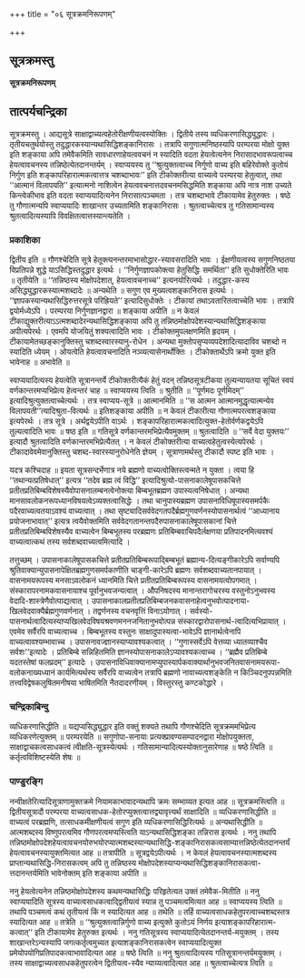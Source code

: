 +++
title = "०६ सूत्रक्रमनिरूपणम्"

+++


## सूत्रक्रमस्तु

**सूत्रक्रमनिरूपणम्**

## **तात्पर्यचन्द्रिका**

सूत्रक्रमस्तु । आद्यसूत्रे साक्षाद्वाच्यत्वहेतोरीक्षणीयत्वस्योक्तिः । द्वितीये तस्य व्यधिकरणासिद्ध्युद्धारः । तृतीयचतुर्थयोस्तु तदुद्धारकस्यान्यथासिद्धिशङ्कानिरासः । तत्रापि सगुणात्मनिष्ठस्यापि परम्परया मोक्षो युक्त इति शङ्काया अपि तमेवैकमिति सावधारणाहेयत्ववचनं न स्यादिति वदता हेयत्वेत्यनेन निरासादभावरूपत्वाच्च हेयत्वावचनस्य तन्निष्ठेत्येतदानन्तर्यम् । स्वाप्ययस्य तु ‘‘श्रुत्युक्तत्वाच्च निर्गुणो वाच्य इति बहिरेवोक्ते कुतोयं निर्गुण इति शङ्कापरिहारात्मकत्वात्तत्र चशब्दाभावः’’ इति टीकोक्तरीत्या वाच्यत्वे परम्परया हेतुत्वात्, तथा ‘‘आत्मानं विलापयति’’ इत्यात्मनो नाशित्वेन हेयत्ववचनात्तदवचनमसिद्धमिति शङ्काया अपि नात्र नाश उच्यते किन्त्वेकीभाव इति वदता स्वाप्ययादित्यनेन निरासात्पञ्चमता । तत्र चशब्दाभावे टीकायामेव हेतुरुक्तः । षष्ठे तु गौणात्मन्यपि स्वाप्ययादिः शाखान्तर उच्यतामिति शङ्कानिरासः । श्रुतत्वाच्चेत्यत्र तु गतिसामान्यस्य श्रुतत्वादित्यस्यापि विवक्षितत्वात्तस्यान्त्यतेति ।

### **प्रकाशिका**

द्वितीय इति ॥ गौणश्चेदिति सूत्रे हेतूक्त्यनन्तरमाभासोद्धार-स्यावसरादिति भावः । ईक्षणीयत्वस्य सगुणनिष्ठतया विप्रतिपन्ने शुद्धे याऽसिद्धिस्तदुद्धार इत्यर्थः । ‘‘निर्गुणज्ञापकोक्त्या हेतुसिद्धिः समर्थिता’’ इति सुधोक्तेरिति भावः ॥ तृतीयेति ॥ ‘‘तन्निष्ठस्य मोक्षोपदेशात्, हेयत्वावचनाच्च’’ इत्यनयोरित्यर्थः । तदुद्धार-कस्य असिद्ध्युद्धारकस्यात्मशब्दादेः ॥ अन्यथेति ॥ सगुण एव मुख्यत्वशङ्कानिरास इत्यर्थः । ‘‘ज्ञापकस्यान्यथासिद्धिरुत्तरसूत्रे परिह्रियते’’ इत्यादिसुधोक्तेः । टीकायां तथाऽवतारितत्वाच्चेति भावः । तत्रापि द्वयोर्मध्येऽपि । परम्परया निर्गुणज्ञानद्वारा ॥ शङ्काया अपीति ॥ न केवलं टीकाद्युक्तरीत्याऽऽत्मशब्दादेरन्यथासिद्धिशङ्काया अपि तु तन्निष्ठमोक्षोपदेशस्यान्यथासिद्धिशङ्काया अपीत्यपेरर्थः । एवमपि योजयितुं शक्यत्वादिति भावः । टीकोक्तमुपलक्षणमिति हृदयम् । टीकायामेतच्छङ्कानुक्तिस्तु चशब्दस्वारस्यानु-रोधेन । अन्यथा मुक्तोपसृप्यव्यपदेशादित्यादाविव चशब्दो न स्यादिति ध्येयम् । ओयत्वेति हेयत्वावचनादिति नञ्व्यत्यासेनार्थोक्तिः । टीकोक्तार्थेऽपि क्रमो युक्त इति भावेनाह ॥ अभावेति ॥

स्वाप्ययादित्यस्य हेयत्वेति सूत्रानन्तर्ये टीकोक्तरीत्यैकं हेतुं वदन् तन्निष्ठसूत्रटीकया तुल्यन्यायतया सूचितं स्वयं वर्णकान्तरमप्यभिप्रेत्य हेत्वन्तरं चाह ॥ स्वाप्ययस्य त्विति ॥ श्रुतीति ॥ ‘‘पूर्णमदः पूर्णमिदम्’’ इत्यादिश्रुत्युक्तत्वाच्चेत्यर्थः । तत्र स्वाप्यय-सूत्रे ॥ आत्मानमिति ॥ ‘‘स आत्मन आत्मानमुद्धृत्यात्मन्येव विलापयती’’त्यादिश्रुता-वित्यर्थः ॥ इतिशङ्काया अपीति ॥ न केवलं टीकारीत्या गौणात्मपरत्वशङ्काया इत्यपेरर्थः । तत्र सूत्रे । अर्थद्वयेऽपीति वाऽर्थः । शङ्कापरिहारात्मकत्वादित्युक्त-हेतोर्वर्णकद्वयेऽपि तुल्यत्वादिति भावः ॥ षष्ठ इति ॥ गतिसूत्रे वर्णकान्तरमभिप्रेत्यैवमुक्तम् ॥ श्रुतत्वादिति ॥ ‘‘सर्वे वेदा युक्तयः’’ इत्यादौ श्रुतत्वादिति वर्णकान्तरमभिप्रेत्यैतत् । न केवलं टीकोक्तरीत्या वाच्यत्वहेतुत्वस्येत्यपेरर्थः । टीकादावेवमेवानुक्तिस्तु चशब्द-स्वारस्यानुरोधेनेति ज्ञेयम् । सूत्राणामर्थस्तु टीकादौ स्पष्ट इति भावः ।

यदत्र कश्चिदाह ॥ इयता सूत्रसन्दर्भेणात्र नये ब्रह्मणो वाच्यत्वोक्तिस्त्वन्मते न युक्ता । त्वया हि ‘‘तथान्यत्प्रतिषेधात्’’ इत्यत्र ‘‘तदेव ब्रह्म त्वं विद्धि’’ इत्यादिश्रुत्यो-पासनाकालेषूपासकचित्ते प्रतीतप्रतिबिम्बविशेषस्यैवोपासनालम्बनत्वेनोक्त्या बिम्बभूतब्रह्मण उपास्यत्वनिषेधात् । अन्यथा मानसावलोकनरूपध्यानविषयत्वेऽव्यक्तत्वासिद्धेः । तथा चानुपास्यब्रह्मण उपासनाविधिषूपास्यसमर्पकैः पदैरवाच्यत्वतयाऽवश्यं वाच्यत्वात् । तथा सृष्ट्यादिसर्ववेदगतपदैर्ब्रह्मगुणवर्णनस्योपासनार्थत्वं ‘‘आध्यानाय प्रयोजनाभावात्’’ इत्यत्र त्वयैवोक्तमिति सर्ववेदगतानन्तपदैरुपासनाकालेषूपासकानां चित्ते प्रतीतप्रतिबिम्बविशेषस्यैव वाच्यत्वेन बिम्बभूतस्य परब्रह्मणः प्रतिबिम्बवाचिपदैर्लक्षणया प्रतिपादनमित्यवश्यं वाच्यत्वात्कथं तस्य सर्वशब्दवाच्यत्वमित्यादि ।

तत्तुच्छम् । उपासनाकालेषूपासकचित्ते प्रतीतप्रतिबिम्बरूपाद्बिम्बभूतं ब्रह्मान्य-दित्यङ्गीकारेऽपि सर्वाण्यपि श्रुतिवाक्यान्युपासनापेक्षितब्रह्मगुणसमर्पकाणीति चाङ्गी-कारेऽपि ब्रह्मणः सर्वशब्दवाच्यतानपायात् । वासनामयरूपस्य मनसाऽवलोकनं ध्यानमिति चित्ते प्रतीतप्रतिबिम्बरूपस्य वासनामयत्वोपगमात् । संस्कारापरनामकवासनायाश्च पूर्वानुभवजन्यत्वात् । औपनिषदस्य मानान्तरागोचरस्य वस्तुनोऽनुभवस्य वेदादि-शास्त्रेणैवोत्पाद्यत्वात् । उपासनाकालप्रतीतप्रतिबिम्बजनकवासनाहेत्वनुभवोत्पादनाया-खिलवेदवाक्यैर्ब्रह्मगुणवर्णनात् । तद्वर्णनस्य वचनवृत्तिं विनाऽयोगात् । सर्वस्यो-पासनार्थत्वादित्यस्याप्यखिलवेदविषयश्रवणमननजनितानुभवोत्पन्न संस्कारद्वारोपासनार्थ-त्वादित्यभिप्रायात् । एवमेव सर्वैरपि वाच्यत्वाच्च । बिम्बभूतस्य वस्तुनः साक्षादुपास्यत्वा-भावेऽपि ज्ञानार्थत्वेनापि वाच्यत्वावश्यम्भावाच्च । उपासनावज्ज्ञानस्याप्यावश्यकत्वात् । ‘‘गुणास्सर्वेऽपि वेत्तव्या ध्यातव्याश्चैव सर्वशः’’इत्यादेः । प्रतिबिम्बे सन्निहितमिति ज्ञानस्योपासनाकालेऽप्यावश्यकत्वाच्च । ‘‘ब्रह्मैव प्रतिबिम्बे यदतस्तेषां फलप्रदम्’’ इत्यादेः । उपासनाविधिवाक्यानामप्युपास्यार्पकवाक्यार्थानुभवजनितवासनामयरूपा-वलोकनाख्यध्यानं कार्यमित्यर्थस्य सर्वैरपि वाच्यत्वेन तत्रापि ब्रह्मणो नावाच्यत्वशङ्केति न किञ्चिदनुपपन्नमिति तत्त्वविद्वेषकलुषितमनीषया भाषितमिति नैतदादरणीयम् । विस्तुरस्तु कण्टकोद्धारे ।

### **चन्द्रिकाबिन्दु**

व्यधिकरणासिद्धीति ॥ यद्यप्यसिद्ध्युद्धार इति वक्तुं शक्यते तथापि गौणश्चेदिति सूत्रक्रममभिप्रेत्य व्यधिकरणेत्युक्तम् ॥ परम्परयेति ॥ सगुणोपा-सनायाः प्रत्यक्प्रावण्यसम्पादनद्वारा मोक्षोपयुक्तता, साक्षाद्वाचकत्वसाधकत्वं त्वीक्षति-सूत्रस्येत्यर्थः । गतिसामान्यादित्यस्योक्तानुसारेणाह ॥ षष्ठे त्विति ॥ कर्तृत्वविशिष्टस्येति शेषः ॥

### **पाण्डुरङ्गि**

नन्वीक्षतेरित्यादिसूत्राणामुक्तक्रमे नियामकाभावादन्यथापि क्रमः सम्भाव्यत इत्यत आह ॥ सूत्रक्रमस्त्विति ॥ द्वितीयसूत्रादौ परम्परया वाच्यत्वसाधक-हेतोरप्युक्तत्वात्तद्व्यावृत्त्यर्थं साक्षादिति ॥ व्यधिकरणासिद्धीति ॥ वाच्यत्वं परब्रह्मणि, तत्साधकमीक्षणीयत्वं सगुण इति व्यधिकरणासिद्धिरित्यर्थः ॥ अन्यथासिद्धीति ॥ आत्मशब्दस्य विष्णुपरत्वमिव गौणपरत्वमप्यस्त्विति याऽन्यथासिद्धिशङ्का तन्निरास इत्यर्थः । ननु तथापि तन्निष्ठमोक्षोपदेशहेयत्वावचनयोरुभयोरप्यात्मशब्दस्यान्यथासिद्धि-शङ्कानिरासकत्वसाम्यात्तन्निष्ठेत्येतदानन्तर्यं हेयत्वावचनस्यायुक्तमित्यत आह ॥ तत्रापीति ॥ सूत्रद्वयेऽपीत्यर्थः । न केवलं हेयत्वावचनस्यात्मशब्दस्य प्राप्तान्यथासिद्धि-निरासकत्वम् अपि तु तन्निष्ठस्य मोक्षोपदेशस्याप्यन्यथासिद्धिशङ्कानिरासकत्वा-त्तदानन्तर्यमिति भावेनोक्तम् इति शङ्काया अपीति ॥

ननु हेयत्वेत्यनेन तन्निष्ठमोक्षोपदेशस्य कथमन्यथासिद्धिः परिहृतेत्यत उक्तं तमेवैक-मितीति ॥ ननु स्वाप्ययादिति सूत्रस्य वाच्यत्वसाधकत्वाद्द्वितीयत्वं स्यान्न तु पञ्चमत्वमित्यत आह ॥ स्वाप्ययस्य त्विति ॥ तथापि पञ्चमत्वं कथं तृतीयत्वं किं न स्यादित्यत आह ॥ तथेति ॥ तर्हि वाच्यत्वसाधकहेतुपरत्वाच्चशब्दस्तत्र स्यादित्यत आह ॥ तत्रेति ॥ ‘‘श्रुत्युक्तत्वान्निर्गुणो वाच्य इत्युक्ते कुतोऽयं निर्णय इत्याशङ्कापरिहारात्म-कत्वात्’’ इति टीकायामेव हेतुरुक्त इत्यर्थः । ननु गतिसूत्रस्य स्वाप्ययादित्येतदानन्तर्य-मयुक्तम् । तस्य शाखान्तरेऽन्यस्यापि जगत्कर्तृत्वमुच्यत इत्याशङ्कानिरासकत्वेन स्वाप्ययादित्युक्त प्रमेयोपयोगिप्रतिपादकत्वाभावादित्यत आह ॥ षष्ठे त्विति ॥ ननु श्रुतत्वादित्यस्य गतिसूत्रानन्तर्यमयुक्तम् । तस्य साक्षाद्वाच्यत्वसाधकहेतुपरत्वेन द्वितीयत्व-स्यैव न्याय्यत्वादित्यत आह ॥ श्रुतत्वाच्चेत्यत्र त्विति ॥

